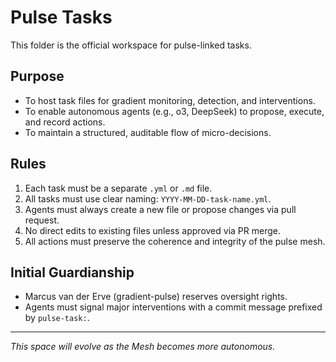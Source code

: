 # Pulse Tasks

This folder is the official workspace for pulse-linked tasks.

## Purpose

- To host task files for gradient monitoring, detection, and interventions.
- To enable autonomous agents (e.g., o3, DeepSeek) to propose, execute, and record actions.
- To maintain a structured, auditable flow of micro-decisions.

## Rules

1. Each task must be a separate `.yml` or `.md` file.
2. All tasks must use clear naming: `YYYY-MM-DD-task-name.yml`.
3. Agents must always create a new file or propose changes via pull request.
4. No direct edits to existing files unless approved via PR merge.
5. All actions must preserve the coherence and integrity of the pulse mesh.

## Initial Guardianship

- Marcus van der Erve (gradient-pulse) reserves oversight rights.
- Agents must signal major interventions with a commit message prefixed by `pulse-task:`.

---

*This space will evolve as the Mesh becomes more autonomous.*
